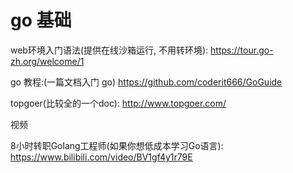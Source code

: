 # go 基础

web环境入门语法(提供在线沙箱运行, 不用转环境): https://tour.go-zh.org/welcome/1

go 教程:(一篇文档入门 go) https://github.com/coderit666/GoGuide

topgoer(比较全的一个doc): http://www.topgoer.com/

视频

8小时转职Golang工程师(如果你想低成本学习Go语言): https://www.bilibili.com/video/BV1gf4y1r79E
